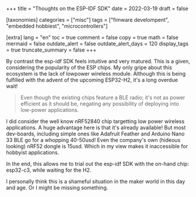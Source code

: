 +++
title = "Thoughts on the ESP-IDF SDK"
date = 2022-03-19
draft = false

[taxonomies]
categories = ["misc"]
tags = ["fimware develompent", "embedded hobbiest", "microcontrollers"]

[extra]
lang = "en"
toc = true
comment = false
copy = true
math = false
mermaid = false
outdate_alert = false
outdate_alert_days = 120
display_tags = true
truncate_summary = false
+++

By contrast the esp-idf SDK feels intuitive and very matured. This is a given, considering the popularity of the ESP chips. My only gripe about this ecosystem is the lack of lowpower wireless module. Although this is being fulfilled with the advent of the upcoming ESP32-H2, it's a long overdue wait!

> Even though the existing chips feature a BLE radio; it's not as power efficient as it should be, negating any possibility of deploying into low-power applications.


I did consider the well know nRF52840 chip targetting low power wireless applications. A huge advantage here is that it's already available! But most dev-boards, including simple ones like Adafruit Feather and Arduino Nano 33 BLE go for a whopping 40-50usd! Even the company's own (hideous looking) nRF52 dongle is 15usd. Which in my view makes it inaccessible for hobbyist applications.


In the end, this allows me to trial out the esp-idf SDK with the on-hand chip: esp32-c3, while waiting for the H2.

I personally think this is a shameful situation in the maker world in this day and age. Or I might be missing something.
